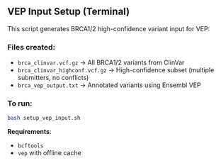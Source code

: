 
## VEP Input Setup (Terminal)

This script generates BRCA1/2 high-confidence variant input for VEP:

### Files created:
- `brca_clinvar.vcf.gz` → All BRCA1/2 variants from ClinVar
- `brca_clinvar_highconf.vcf.gz` → High-confidence subset (multiple submitters, no conflicts)
- `brca_vep_output.txt` → Annotated variants using Ensembl VEP

### To run:
```bash
bash setup_vep_input.sh
```

**Requirements**:
- `bcftools`
- `vep` with offline cache
